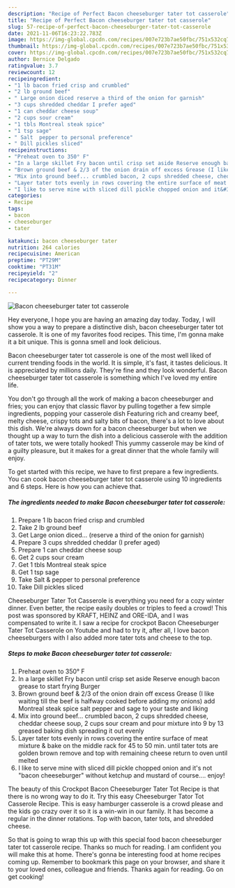```yaml
---
description: "Recipe of Perfect Bacon cheeseburger tater tot casserole"
title: "Recipe of Perfect Bacon cheeseburger tater tot casserole"
slug: 57-recipe-of-perfect-bacon-cheeseburger-tater-tot-casserole
date: 2021-11-06T16:23:22.783Z
image: https://img-global.cpcdn.com/recipes/007e723b7ae50fbc/751x532cq70/bacon-cheeseburger-tater-tot-casserole-recipe-main-photo.jpg
thumbnail: https://img-global.cpcdn.com/recipes/007e723b7ae50fbc/751x532cq70/bacon-cheeseburger-tater-tot-casserole-recipe-main-photo.jpg
cover: https://img-global.cpcdn.com/recipes/007e723b7ae50fbc/751x532cq70/bacon-cheeseburger-tater-tot-casserole-recipe-main-photo.jpg
author: Bernice Delgado
ratingvalue: 3.7
reviewcount: 12
recipeingredient:
- "1 lb bacon fried crisp and crumbled"
- "2 lb ground beef"
- " Large onion diced reserve a third of the onion for garnish"
- "3 cups shredded cheddar I prefer aged"
- "1 can cheddar cheese soup"
- "2 cups sour cream"
- "1 tbls Montreal steak spice"
- "1 tsp sage"
- " Salt  pepper to personal preference"
- " Dill pickles sliced"
recipeinstructions:
- "Preheat oven to 350° F"
- "In a large skillet Fry bacon until crisp set aside Reserve enough bacon grease to start frying Burger"
- "Brown ground beef & 2/3 of the onion drain off excess Grease (I like waiting till the beef is halfway cooked before adding my onions) add Montreal steak spice salt pepper and sage to your taste and liking"
- "Mix into ground beef... crumbled bacon, 2 cups shredded cheese, cheddar cheese soup, 2 cups sour cream and pour mixture into 9 by 13 greased baking dish spreading it out evenly"
- "Layer tater tots evenly in rows covering the entire surface of meat mixture & bake on the middle rack for 45 to 50 min. until tater tots are golden brown remove and top with remaining cheese return to oven until melted"
- "I like to serve mine with sliced dill pickle chopped onion and it&#39;s not &#34;bacon cheeseburger&#34; without ketchup and mustard of course.... enjoy!"
categories:
- Recipe
tags:
- bacon
- cheeseburger
- tater

katakunci: bacon cheeseburger tater 
nutrition: 264 calories
recipecuisine: American
preptime: "PT29M"
cooktime: "PT31M"
recipeyield: "2"
recipecategory: Dinner

---
```



![Bacon cheeseburger tater tot casserole](https://img-global.cpcdn.com/recipes/007e723b7ae50fbc/751x532cq70/bacon-cheeseburger-tater-tot-casserole-recipe-main-photo.jpg)

Hey everyone, I hope you are having an amazing day today. Today, I will show you a way to prepare a distinctive dish, bacon cheeseburger tater tot casserole. It is one of my favorites food recipes. This time, I'm gonna make it a bit unique. This is gonna smell and look delicious.

Bacon cheeseburger tater tot casserole is one of the most well liked of current trending foods in the world. It is simple, it's fast, it tastes delicious. It is appreciated by millions daily. They're fine and they look wonderful. Bacon cheeseburger tater tot casserole is something which I've loved my entire life.

You don&#39;t go through all the work of making a bacon cheeseburger and fries; you can enjoy that classic flavor by pulling together a few simple ingredients, popping your casserole dish Featuring rich and creamy beef, melty cheese, crispy tots and salty bits of bacon, there&#39;s a lot to love about this dish. We&#39;re always down for a bacon cheeseburger but when we thought up a way to turn the dish into a delicious casserole with the addition of tater tots, we were totally hooked! This yummy casserole may be kind of a guilty pleasure, but it makes for a great dinner that the whole family will enjoy.


To get started with this recipe, we have to first prepare a few ingredients. You can cook bacon cheeseburger tater tot casserole using 10 ingredients and 6 steps. Here is how you can achieve that.

<!--inarticleads1-->

##### The ingredients needed to make Bacon cheeseburger tater tot casserole:

1. Prepare 1 lb bacon fried crisp and crumbled
1. Take 2 lb ground beef
1. Get  Large onion diced... (reserve a third of the onion for garnish)
1. Prepare 3 cups shredded cheddar (I prefer aged)
1. Prepare 1 can cheddar cheese soup
1. Get 2 cups sour cream
1. Get 1 tbls Montreal steak spice
1. Get 1 tsp sage
1. Take  Salt & pepper to personal preference
1. Take  Dill pickles sliced


Cheeseburger Tater Tot Casserole is everything you need for a cozy winter dinner. Even better, the recipe easily doubles or triples to feed a crowd! This post was sponsored by KRAFT, HEINZ and ORE-IDA, and I was compensated to write it. I saw a recipe for crockpot Bacon Cheeseburger Tater Tot Casserole on Youtube and had to try it, after all, I love bacon cheeseburgers with I also added more tater tots and cheese to the top. 

<!--inarticleads2-->

##### Steps to make Bacon cheeseburger tater tot casserole:

1. Preheat oven to 350° F
1. In a large skillet Fry bacon until crisp set aside Reserve enough bacon grease to start frying Burger
1. Brown ground beef & 2/3 of the onion drain off excess Grease (I like waiting till the beef is halfway cooked before adding my onions) add Montreal steak spice salt pepper and sage to your taste and liking
1. Mix into ground beef... crumbled bacon, 2 cups shredded cheese, cheddar cheese soup, 2 cups sour cream and pour mixture into 9 by 13 greased baking dish spreading it out evenly
1. Layer tater tots evenly in rows covering the entire surface of meat mixture & bake on the middle rack for 45 to 50 min. until tater tots are golden brown remove and top with remaining cheese return to oven until melted
1. I like to serve mine with sliced dill pickle chopped onion and it&#39;s not &#34;bacon cheeseburger&#34; without ketchup and mustard of course.... enjoy!


The beauty of this Crockpot Bacon Cheeseburger Tater Tot Recipe is that there is no wrong way to do it. Try this easy Cheeseburger Tator Tot Casserole Recipe. This is easy hamburger casserole is a crowd please and the kids go crazy over it so it is a win-win in our family. It has become a regular in the dinner rotations. Top with bacon, tater tots, and shredded cheese. 

So that is going to wrap this up with this special food bacon cheeseburger tater tot casserole recipe. Thanks so much for reading. I am confident you will make this at home. There's gonna be interesting food at home recipes coming up. Remember to bookmark this page on your browser, and share it to your loved ones, colleague and friends. Thanks again for reading. Go on get cooking!
